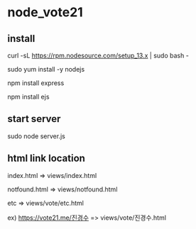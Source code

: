 # node_vote21


## install 

curl -sL https://rpm.nodesource.com/setup_13.x | sudo bash -

sudo yum install -y nodejs

npm install express

npm install ejs

## start server

sudo node server.js

## html link location

index.html    => views/index.html

notfound.html => views/notfound.html

etc           => views/vote/etc.html

ex) https://vote21.me/진경수 => views/vote/진경수.html

